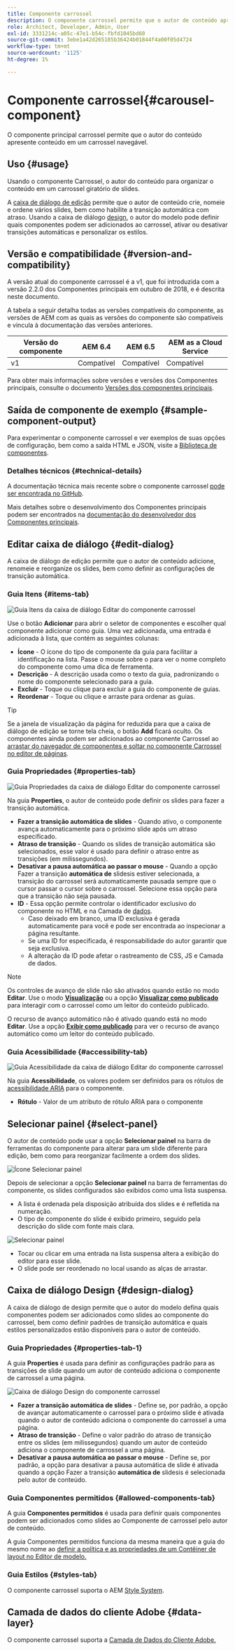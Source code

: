 ```yaml
---
title: Componente carrossel
description: O componente carrossel permite que o autor de conteúdo apresente conteúdo em um carrossel giratório.
role: Architect, Developer, Admin, User
exl-id: 3331214c-a05c-47e1-b54c-fbfd1045bd60
source-git-commit: 3ebe1a42d265185b36424b01844f4a00f05d4724
workflow-type: tm+mt
source-wordcount: '1125'
ht-degree: 1%

---
```


# Componente carrossel{#carousel-component}

O componente principal carrossel permite que o autor do conteúdo apresente conteúdo em um carrossel navegável.

## Uso {#usage}

Usando o componente Carrossel, o autor do conteúdo para organizar o conteúdo em um carrossel giratório de slides.

A [caixa de diálogo de edição](#edit-dialog) permite que o autor de conteúdo crie, nomeie e ordene vários slides, bem como habilite a transição automática com atraso. Usando a caixa de diálogo [design](#design-dialog), o autor do modelo pode definir quais componentes podem ser adicionados ao carrossel, ativar ou desativar transições automáticas e personalizar os estilos.

## Versão e compatibilidade {#version-and-compatibility}

A versão atual do componente carrossel é a v1, que foi introduzida com a versão 2.2.0 dos Componentes principais em outubro de 2018, e é descrita neste documento.

A tabela a seguir detalha todas as versões compatíveis do componente, as versões de AEM com as quais as versões do componente são compatíveis e vincula à documentação das versões anteriores.

| Versão do componente | AEM 6.4 | AEM 6.5 | AEM as a Cloud Service |
|--- |--- |--- |---|
| v1 | Compatível | Compatível | Compatível |

Para obter mais informações sobre versões e versões dos Componentes principais, consulte o documento [Versões dos componentes principais](/help/versions.md).

## Saída de componente de exemplo {#sample-component-output}

Para experimentar o componente carrossel e ver exemplos de suas opções de configuração, bem como a saída HTML e JSON, visite a [Biblioteca de componentes](https://adobe.com/go/aem_cmp_library_carousel).

### Detalhes técnicos {#technical-details}

A documentação técnica mais recente sobre o componente carrossel [pode ser encontrada no GitHub](https://adobe.com/go/aem_cmp_tech_carousel_v1).

Mais detalhes sobre o desenvolvimento dos Componentes principais podem ser encontrados na [documentação do desenvolvedor dos Componentes principais](/help/developing/overview.md).

## Editar caixa de diálogo {#edit-dialog}

A caixa de diálogo de edição permite que o autor de conteúdo adicione, renomeie e reorganize os slides, bem como definir as configurações de transição automática.

### Guia Itens {#items-tab}

![Guia Itens da caixa de diálogo Editar do componente carrossel](/help/assets/carousel-edit-items.png)

Use o botão **Adicionar** para abrir o seletor de componentes e escolher qual componente adicionar como guia. Uma vez adicionada, uma entrada é adicionada à lista, que contém as seguintes colunas:

* **Ícone**  - O ícone do tipo de componente da guia para facilitar a identificação na lista. Passe o mouse sobre o para ver o nome completo do componente como uma dica de ferramenta.
* **Descrição**  - A descrição usada como o texto da guia, padronizando o nome do componente selecionado para a guia.
* **Excluir**  - Toque ou clique para excluir a guia do componente de guias.
* **Reordenar**  - Toque ou clique e arraste para ordenar as guias.

>[!TIP]
>
>Se a janela de visualização da página for reduzida para que a caixa de diálogo de edição se torne tela cheia, o botão **Add** ficará oculto. Os componentes ainda podem ser adicionados ao componente Carrossel ao [arrastar do navegador de componentes e soltar no componente Carrossel no editor de páginas](https://docs.adobe.com/content/help/en/experience-manager-cloud-service/sites/authoring/fundamentals/editing-content.html#inserting-a-component-from-the-components-browser).

### Guia Propriedades {#properties-tab}

![Guia Propriedades da caixa de diálogo Editar do componente carrossel](/help/assets/carousel-edit-properties.png)

Na guia **Properties**, o autor de conteúdo pode definir os slides para fazer a transição automática.

* **Fazer a transição automática de slides**  - Quando ativo, o componente avança automaticamente para o próximo slide após um atraso especificado.
* **Atraso de transição**  - Quando os slides de transição automática são selecionados, esse valor é usado para definir o atraso entre as transições (em milissegundos).
* **Desativar a pausa automática ao passar o mouse**  - Quando a opção Fazer a transição  **automática de** slidesis estiver selecionada, a transição do carrossel será automaticamente pausada sempre que o cursor passar o cursor sobre o carrossel. Selecione essa opção para que a transição não seja pausada.
* **ID**  - Essa opção permite controlar o identificador exclusivo do componente no HTML e na Camada de  [dados](/help/developing/data-layer/overview.md).
   * Caso deixado em branco, uma ID exclusiva é gerada automaticamente para você e pode ser encontrada ao inspecionar a página resultante.
   * Se uma ID for especificada, é responsabilidade do autor garantir que seja exclusiva.
   * A alteração da ID pode afetar o rastreamento de CSS, JS e Camada de dados.

>[!NOTE]
>
>Os controles de avanço de slide não são ativados quando estão no modo **Editar**. Use o modo [**Visualização**](https://docs.adobe.com/content/help/en/experience-manager-cloud-service/sites/authoring/fundamentals/editing-content.html#preview-mode) ou a opção **[Visualizar como publicado](https://docs.adobe.com/content/help/en/experience-manager-cloud-service/sites/authoring/fundamentals/editing-content.html#view-as-published)** para interagir com o carrossel como um leitor do conteúdo publicado.
>
>O recurso de avanço automático não é ativado quando está no modo **Editar**. Use a opção **[Exibir como publicado](https://docs.adobe.com/content/help/en/experience-manager-cloud-service/sites/authoring/fundamentals/editing-content.html#view-as-published)** para ver o recurso de avanço automático como um leitor do conteúdo publicado.

### Guia Acessibilidade {#accessibility-tab}

![Guia Acessibilidade da caixa de diálogo Editar do componente carrossel](/help/assets/carousel-edit-accessibility.png)

Na guia **Acessibilidade**, os valores podem ser definidos para os rótulos de [acessibilidade ARIA](https://www.w3.org/WAI/standards-guidelines/aria/) para o componente.

* **Rótulo**  - Valor de um atributo de rótulo ARIA para o componente

## Selecionar painel {#select-panel}

O autor de conteúdo pode usar a opção **Selecionar painel** na barra de ferramentas do componente para alterar para um slide diferente para edição, bem como para reorganizar facilmente a ordem dos slides.

![Ícone Selecionar painel](/help/assets/select-panel-icon.png)

Depois de selecionar a opção **Selecionar painel** na barra de ferramentas do componente, os slides configurados são exibidos como uma lista suspensa.

* A lista é ordenada pela disposição atribuída dos slides e é refletida na numeração.
* O tipo de componente do slide é exibido primeiro, seguido pela descrição do slide com fonte mais clara.

![Selecionar painel](/help/assets/select-panel-popover.png)

* Tocar ou clicar em uma entrada na lista suspensa altera a exibição do editor para esse slide.
* O slide pode ser reordenado no local usando as alças de arrastar.

## Caixa de diálogo Design {#design-dialog}

A caixa de diálogo de design permite que o autor do modelo defina quais componentes podem ser adicionados como slides ao componente do carrossel, bem como definir padrões de transição automática e quais estilos personalizados estão disponíveis para o autor de conteúdo.

### Guia Propriedades {#properties-tab-1}

A guia **Properties** é usada para definir as configurações padrão para as transições de slide quando um autor de conteúdo adiciona o componente de carrossel a uma página.

![Caixa de diálogo Design do componente carrossel](/help/assets/carousel-design.png)

* **Fazer a transição automática de slides**  - Define se, por padrão, a opção de avançar automaticamente o carrossel para o próximo slide é ativada quando o autor de conteúdo adiciona o componente do carrossel a uma página.
* **Atraso de transição**  - Define o valor padrão do atraso de transição entre os slides (em milissegundos) quando um autor de conteúdo adiciona o componente de carrossel a uma página.
* **Desativar a pausa automática ao passar o mouse**  - Define se, por padrão, a opção para desativar a pausa automática de slide é ativada quando a opção Fazer a transição  **automática de** slidesis é selecionada pelo autor de conteúdo.

### Guia Componentes permitidos {#allowed-components-tab}

A guia **Componentes permitidos** é usada para definir quais componentes podem ser adicionados como slides ao Componente de carrossel pelo autor de conteúdo.

A guia Componentes permitidos funciona da mesma maneira que a guia do mesmo nome ao [definir a política e as propriedades de um Contêiner de layout no Editor de modelo.](https://docs.adobe.com/content/help/en/experience-manager-cloud-service/sites/authoring/features/templates.html)

### Guia Estilos {#styles-tab}

O componente carrossel suporta o AEM [Style System](/help/get-started/authoring.md#component-styling).

## Camada de dados do cliente Adobe {#data-layer}

O componente carrossel suporta a [Camada de Dados do Cliente Adobe.](/help/developing/data-layer/overview.md)
